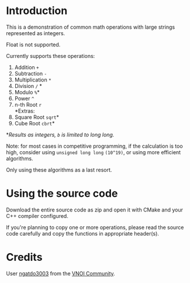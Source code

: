 # Introduction
This is a demonstration of common math operations with large strings represented as integers.

Float is not supported.

Currently supports these operations:
 1. Addition ``+``
 2. Subtraction ``-``
 3. Multiplication ``*``
 4. Division ``/`` *
 5. Modulo ``%``*
 6. Power ``^``
 7. n-th Root ``r``\
 *Extras:
 8. Square Root ``sqrt``*
 9. Cube Root ``cbrt``*

**Results as integers, ``b`` is limited to long long.*

Note: for most cases in competitive programming, if the calculation is too high, consider using ``unsigned long long`` ``(10^19)``,
or using more efficient algorithms.

Only using these algorithms as a last resort.

# Using the source code
Download the entire source code as zip and open it with CMake and your C++ compiler configured.

If you're planning to copy one or more operations, please read the source code carefully and copy the functions in appropriate header(s).

# Credits
User [ngatdo3003](https://oj.vnoi.info/user/ngatdo3003) from the [VNOI Community](https://oj.vnoi.info/).
